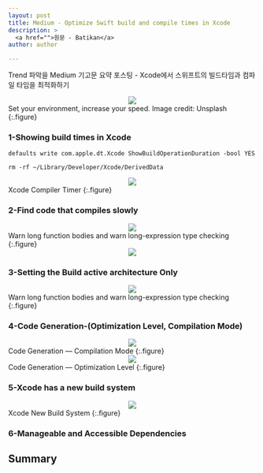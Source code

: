 ```yaml
---
layout: post
title: Medium - Optimize Swift build and compile times in Xcode
description: >
  <a href="">원문 - Batikan</a>
author: author

---
```

Trend 파악을 Medium 기고문 요약 포스팅 - Xcode에서 스위프트의 빌드타임과 컴파일 타임을 최적화하기

<center>
<img src="https://miro.medium.com/max/20000/1*vAfrKb6-1cfn-KWWpxmadQ.jpeg"/>
</center>
Set your environment, increase your speed. Image credit: Unsplash
{:.figure}

### 1-Showing build times in Xcode

```
defaults write com.apple.dt.Xcode ShowBuildOperationDuration -bool YES
```

```
rm -rf ~/Library/Developer/Xcode/DerivedData

```

<center>
<img src="https://miro.medium.com/max/1454/1*-m5ZmbqDF2PbpcEn2joqAA.png"/>
</center>
Xcode Compiler Timer
{:.figure}

### 2-Find code that compiles slowly

<center>
<img src="https://miro.medium.com/max/3976/1*2lolvEPW4Jmu2Cr6y2pBYg.png"/>
</center>
Warn long function bodies and warn long-expression type checking
{:.figure}

<center>
<img src="https://miro.medium.com/max/1430/1*DxKughr4irZ_r_kT3G8SpA.png"/>
</center>

### 3-Setting the Build active architecture Only
<center>
<img src="https://miro.medium.com/max/3976/1*2lolvEPW4Jmu2Cr6y2pBYg.png"/>
</center>
Warn long function bodies and warn long-expression type checking
{:.figure}


### 4-Code Generation-(Optimization Level, Compilation Mode)

<center>
<img src="https://miro.medium.com/max/2132/1*1E4oYJUl4hdJlh-jm6G7HQ.png"/>
</center>
Code Generation — Compilation Mode
{:.figure}

<center>
<img src="https://miro.medium.com/max/2138/1*e4QkCwvuIZ8iz3VonWIQMg.png"/>
</center>
Code Generation — Optimization Level
{:.figure}

### 5-Xcode has a new build system

<center>
<img src="https://miro.medium.com/max/1066/1*i8w7Pnb3yByDadenLy8uFw.png"/>
</center>
Xcode New Build System
{:.figure}


### 6-Manageable and Accessible Dependencies


## Summary
